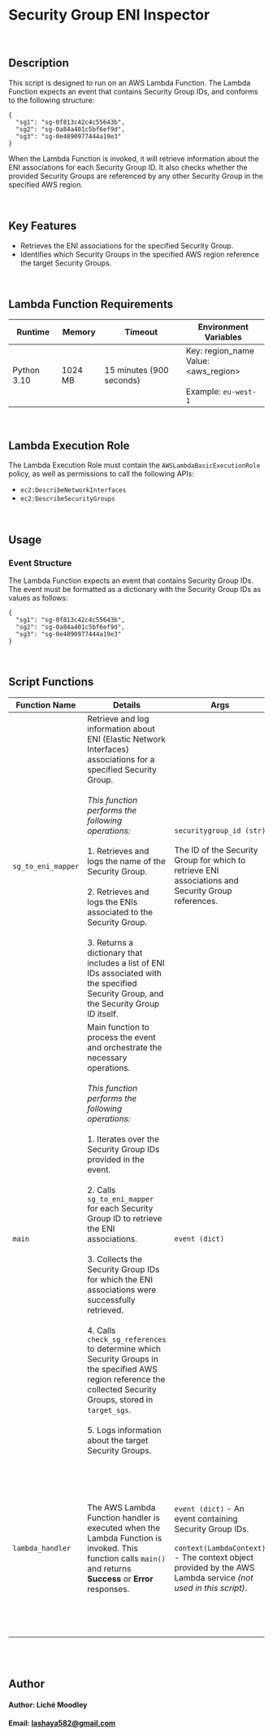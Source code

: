 # Security Group ENI Inspector

<br>

## Description

This script is designed to run on an AWS Lambda Function. The Lambda Function expects an event that contains Security Group IDs, and conforms to the following structure:

```
{
  "sg1": "sg-0f813c42c4c55643b",
  "sg2": "sg-0a84a401c5bf6ef9d",
  "sg3": "sg-0e4890977444a19e3"
}
```

When the Lambda Function is invoked, it will retrieve information about the ENI associations for each Security Group ID. It also checks whether the provided Security Groups are referenced by any other Security Group in the specified AWS region.

<br>

## Key Features
- Retrieves the ENI associations for the specified Security Group.
- Identifies which Security Groups in the specified AWS region reference the target Security Groups.

<br>

## Lambda Function Requirements

| Runtime | Memory | Timeout | Environment Variables |
| ------- | ------ | ------- | --------------------- |
| Python 3.10 | 1024 MB | 15 minutes (900 seconds) | Key: region_name <br> Value: <aws_region> <br><br> Example: `eu-west-1` |

<br>

## Lambda Execution Role

The Lambda Execution Role must contain the `AWSLambdaBasicExecutionRole` policy, as well as permissions to call the following APIs:

- `ec2:DescribeNetworkInterfaces`
- `ec2:DescribeSecurityGroups`

<br>

## Usage
### Event Structure

The Lambda Function expects an event that contains Security Group IDs. The event must be formatted as a dictionary with the Security Group IDs as values as follows:

```
{
  "sg1": "sg-0f813c42c4c55643b",
  "sg2": "sg-0a84a401c5bf6ef9d",
  "sg3": "sg-0e4890977444a19e3"
}
```

<br>

## Script Functions

| Function Name | Details | Args | Returns | Raises | Logs |
| ------------- | ------- | ---- | ------- | ------ | ---- |
| `sg_to_eni_mapper` | Retrieve and log information about ENI (Elastic Network Interfaces) associations for a specified Security Group. <br><br> *This function performs the following operations:* <br><br> 1. Retrieves and logs the name of the Security Group. <br><br> 2. Retrieves and logs the ENIs associated to the Security Group. <br><br> 3. Returns a dictionary that includes a list of ENI IDs associated with the specified Security Group, and the Security Group ID itself. | `securitygroup_id (str)` <br><br> The ID of the Security Group for which to retrieve ENI associations and Security Group references. | `dict` - A dictionary containing: <br><br> `eni_ids (list(str))` - A list of ENIs associated with the specified Security Group. <br><br> `securitygroup_id (str)` - The ID of the successfully processed Security Group. | Exception: Re-raises any exceptions encountered while retrieving the Security Group name or ENI associations. Exceptions are logged with error details. <br><br> **NOTE:** <br> Any exceptions encountered during processing will be propagated to the calling function *(i.e. main())* where they will be handled. | `[INFO]` - Logs details about the Security Group and its associated ENIs. <br><br> `[ERROR]` - Logs any errors encountered while retrieving the Security Group details or ENI associations. |
| `main` | Main function to process the event and orchestrate the necessary operations. <br><br> *This function performs the following operations:* <br><br> 1. Iterates over the Security Group IDs provided in the event. <br><br> 2. Calls `sg_to_eni_mapper` for each Security Group ID to retrieve the ENI associations. <br><br> 3. Collects the Security Group IDs for which the ENI associations were successfully retrieved. <br><br> 4. Calls `check_sg_references` to determine which Security Groups in the specified AWS region reference the collected Security Groups, stored in `target_sgs`. <br><br> 5. Logs information about the target Security Groups. | `event (dict)` | `None` | `None` | `[INFO]` - Logs details about the target *(collected)* Security Groups. |
|  |  |  |  |  |  |
| `lambda_handler` | The AWS Lambda Function handler is executed when the Lambda Function is invoked. This function calls `main()` and returns **Success** or **Error** responses. | `event (dict)` - An event containing Security Group IDs. <br><br> `context(LambdaContext)` - The context object provided by the AWS Lambda service *(not used in this script)*. | `dict` - A dictionary containing: <br><br> `statusCode (int)` - HTTP status code indicating the result of the code execution. A `200` status code indicates that the code executed successfully. A `500` status code indicates that the code failed.  | `None` | `[INFO]` - Logs whether the event was processed successfully, or if no Security Groups were specified. <br><br> `[ERROR]` - Logs any errors encountered during the execution. |

<br><br>

## Author
#### Author: Liché Moodley
#### Email: lashaya582@gmail.com

